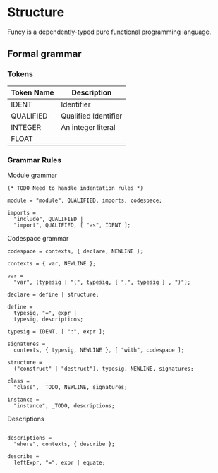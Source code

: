 # Structure

Funcy is a dependently-typed pure functional programming language.

## Formal grammar

### Tokens

| Token Name  | Description                 |
|-------------|-----------------------------|
| IDENT       | Identifier                  |
| QUALIFIED   | Qualified Identifier        |
| INTEGER     | An integer literal          |
| FLOAT       |                             |

### Grammar Rules

Module grammar

```ebnf
(* TODO Need to handle indentation rules *)

module = "module", QUALIFIED, imports, codespace;

imports =
  "include", QUALIFIED |
  "import", QUALIFIED, [ "as", IDENT ];
```

Codespace grammar

```ebnf
codespace = contexts, { declare, NEWLINE };

contexts = { var, NEWLINE };

var =
  "var", (typesig | "(", typesig, { ",", typesig } , ")");

declare = define | structure;

define =
  typesig, "=", expr |
  typesig, descriptions;

typesig = IDENT, [ ":", expr ];

signatures =
  contexts, { typesig, NEWLINE }, [ "with", codespace ];

structure =
  ("construct" | "destruct"), typesig, NEWLINE, signatures;

class =
  "class", _TODO, NEWLINE, signatures;

instance =
  "instance", _TODO, descriptions;

```

Descriptions

```ebnf

descriptions =
  "where", contexts, { describe };

describe =
  leftExpr, "=", expr | equate;

```
